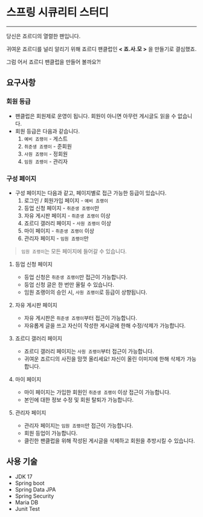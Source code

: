 # 스프링 시큐리티 스터디

---

당신은 죠르디의 열렬한 팬입니다.

귀여운 죠르디를 널리 알리기 위해 죠르디 팬클럽인 **< 죠.사.모 >** 을 만들기로 결심했죠.

그럼 어서 죠르디 팬클럽을 만들어 볼까요?!

## 요구사항
    
### 회원 등급

- 팬클럽은 회원제로 운영이 됩니다. 회원이 아니면 아무런 게시글도 읽을 수 없습니다.
- 회원 등급은 다음과 같습니다.
    1. `예비 죠랭이` - 게스트
    2. `취준생 죠랭이` - 준회원
    3. `사원 죠랭이` - 정회원
    4. `임원 죠랭이` - 관리자
    
### 구성 페이지

- 구성 페이지는 다음과 같고, 페이지별로 접근 가능한 등급이 있습니다.
    1. 로그인 / 회원가입 페이지 - `예비 죠랭이`
    2. 등업 신청 페이지 - `취준생 죠랭이`만
    3. 자유 게시판 페이지 - `취준생 죠랭이` 이상
    4. 죠르디 갤러리 페이지 - `사원 죠랭이` 이상
    5. 마이 페이지 - `취준생 죠랭이` 이상
    6. 관리자 페이지 - `임원 죠랭이`만

> `임원 죠랭이`는 모든 페이지에 들어갈 수 있습니다.


1. 등업 신청 페이지
   
    - 등업 신청은 `취준생 죠랭이`만 접근이 가능합니다.
    - 등업 신청 글은 한 번만 올릴 수 있습니다.
    - 임원 죠랭이의 승인 시, `사원 죠랭이`로 등급이 상향됩니다. 


2. 자유 게시판 페이지

    - 자유 게시판은 `취준생 죠랭이`부터 접근이 가능합니다.
    - 자유롭게 글을 쓰고 자신이 작성한 게시글에 한해 수정/삭제가 가능합니다.


3. 죠르디 갤러리 페이지

    - 죠르디 갤러리 페이지는 `사원 죠랭이`부터 접근이 가능합니다.
    - 귀여운 죠르디의 사진을 맘껏 올리세요! 자신이 올린 이미지에 한해 삭제가 가능합니다.


4. 마이 페이지

    - 마이 페이지는 가입한 회원인 `취준생 죠랭이` 이상 접근이 가능합니다.
    - 본인에 대한 정보 수정 및 회원 탈퇴가 가능합니다.

    
5. 관리자 페이지

    - 관리자 페이지는 `임원 죠랭이`만 접근이 가능합니다.
    - 회원 등업이 가능합니다.
    - 클린한 팬클럽을 위해 작성된 게시글을 삭제하고 회원을 추방시킬 수 있습니다.
    

## 사용 기술

- JDK 17
- Spring boot
- Spring Data JPA
- Spring Security
- Maria DB
- Junit Test